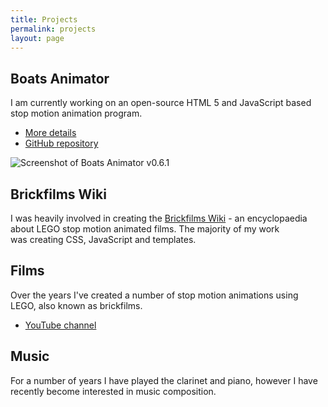 ```yaml
---
title: Projects
permalink: projects
layout: page
---
```

## Boats Animator

I am currently working on an open-source HTML 5 and JavaScript based stop motion animation program.

* [More details](http://charlielee.uk/boats-animator/)
* [GitHub repository](https://github.com/BoatsAreRockable/animator)

![Screenshot of Boats Animator v0.6.1](https://cloud.githubusercontent.com/assets/3674297/10865688/78153514-7fea-11e5-8e34-0e600ada42eb.png)

## Brickfilms Wiki

I was heavily involved in creating the [Brickfilms Wiki](http://brickfilms.wikia.com) - an encyclopaedia about LEGO stop motion animated films. The majority of my work was creating CSS, JavaScript and templates.

## Films

Over the years I've created a number of stop motion animations using LEGO, also known as brickfilms.

*   [YouTube channel](https://youtube.com/BoatsAreRockable)

## Music

For a number of years I have played the clarinet and piano, however I have recently become interested in music composition.